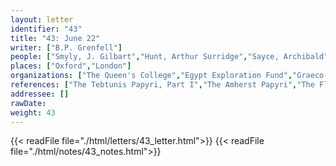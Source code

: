 ```yaml
---
layout: letter
identifier: "43"
title: "43: June 22"
writer: ["B.P. Grenfell"]
people: ["Smyly, J. Gilbart","Hunt, Arthur Surridge","Sayce, Archibald","Mahaffy, John Pentland","Grenfell, Bernard Pyne"]
places: ["Oxford","London"]
organizations: ["The Queen's College","Egypt Exploration Fund","Graeco-Roman Branch"]
references: ["The Tebtunis Papyri, Part I","The Amherst Papyri","The Flinders Petrie Papyri"]
addressee: []
rawDate: 
weight: 43
---
```

{{< readFile file="./html/letters/43_letter.html">}}
{{< readFile file="./html/notes/43_notes.html">}}